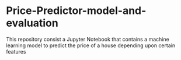 # Price-Predictor-model-and-evaluation
This repository consist a Jupyter Notebook that contains a machine learning model to predict the price of a house depending upon certain features
